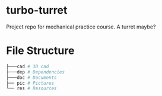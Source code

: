 # turbo-turret

Project repo for mechanical practice course. A turret maybe?

# File Structure

```python
├───cad # 3D cad
├───dep # Dependencies
├───doc # Documents
├── pic # Pictures
└── res # Resources
```